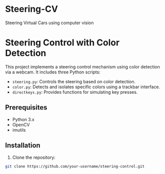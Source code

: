 # Steering-CV
Steering Virtual Cars using computer vision
# Steering Control with Color Detection

This project implements a steering control mechanism using color detection via a webcam. It includes three Python scripts:

- `steering.py`: Controls the steering based on color detection.
- `color.py`: Detects and isolates specific colors using a trackbar interface.
- `directkeys.py`: Provides functions for simulating key presses.

## Prerequisites

- Python 3.x
- OpenCV
- imutils

## Installation

1. Clone the repository:

```bash
git clone https://github.com/your-username/steering-control.git
